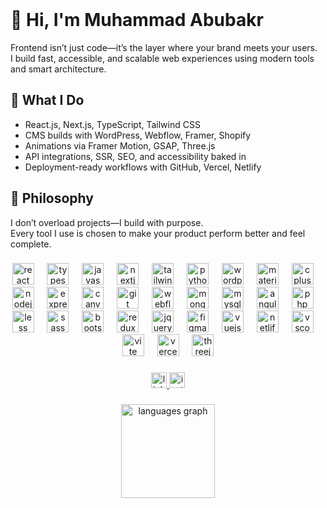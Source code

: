 <br clear="both">

###

# 👋 Hi, I'm Muhammad Abubakr

Frontend isn’t just code—it’s the layer where your brand meets your users.  
I build fast, accessible, and scalable web experiences using modern tools and smart architecture.

## 🚀 What I Do
- React.js, Next.js, TypeScript, Tailwind CSS
- CMS builds with WordPress, Webflow, Framer, Shopify
- Animations via Framer Motion, GSAP, Three.js
- API integrations, SSR, SEO, and accessibility baked in
- Deployment-ready workflows with GitHub, Vercel, Netlify

## 🎯 Philosophy
I don’t overload projects—I build with purpose.  
Every tool I use is chosen to make your product perform better and feel complete.


###

<div align="center">
  <img src="https://skillicons.dev/icons?i=react" height="35" alt="react logo"  />
  <img width="13" />
  <img src="https://skillicons.dev/icons?i=ts" height="35" alt="typescript logo"  />
  <img width="13" />
  <img src="https://cdn.jsdelivr.net/gh/devicons/devicon/icons/javascript/javascript-plain.svg" height="35" alt="javascript logo"  />
  <img width="13" />
  <img src="https://skillicons.dev/icons?i=nextjs" height="35" alt="nextjs logo"  />
  <img width="13" />
  <img src="https://skillicons.dev/icons?i=tailwind" height="35" alt="tailwindcss logo"  />
  <img width="13" />
  <img src="https://skillicons.dev/icons?i=py" height="35" alt="python logo"  />
  <img width="13" />
  <img src="https://cdn.jsdelivr.net/gh/devicons/devicon/icons/wordpress/wordpress-original.svg" height="35" alt="wordpress logo"  />
  <img width="13" />
  <img src="https://cdn.jsdelivr.net/gh/devicons/devicon/icons/materialui/materialui-original.svg" height="35" alt="materialui logo"  />
  <img width="13" />
  <img src="https://cdn.jsdelivr.net/gh/devicons/devicon/icons/cplusplus/cplusplus-original.svg" height="35" alt="cplusplus logo"  />
  <img width="13" />
  <img src="https://cdn.jsdelivr.net/gh/devicons/devicon/icons/nodejs/nodejs-original.svg" height="35" alt="nodejs logo"  />
  <img width="13" />
  <img src="https://skillicons.dev/icons?i=express" height="35" alt="express logo"  />
  <img width="13" />
  <img src="https://cdn.simpleicons.org/canva/00C4CC" height="35" alt="canva logo"  />
  <img width="13" />
  <img src="https://cdn.simpleicons.org/git/F05032" height="35" alt="git logo"  />
  <img width="13" />
  <img src="https://cdn.simpleicons.org/webflow/4353FF" height="35" alt="webflow logo"  />
  <img width="13" />
  <img src="https://skillicons.dev/icons?i=mongodb" height="35" alt="mongodb logo"  />
  <img width="13" />
  <img src="https://cdn.simpleicons.org/mysql/4479A1" height="35" alt="mysql logo"  />
  <img width="13" />
  <img src="https://cdn.simpleicons.org/angular/DD0031" height="35" alt="angularjs logo"  />
  <img width="13" />
  <img src="https://cdn.simpleicons.org/php/777BB4" height="35" alt="php logo"  />
  <img width="13" />
  <img src="https://cdn.simpleicons.org/less/1D365D" height="35" alt="less logo"  />
  <img width="13" />
  <img src="https://cdn.jsdelivr.net/gh/devicons/devicon/icons/sass/sass-original.svg" height="35" alt="sass logo"  />
  <img width="13" />
  <img src="https://cdn.jsdelivr.net/gh/devicons/devicon/icons/bootstrap/bootstrap-original.svg" height="35" alt="bootstrap logo"  />
  <img width="13" />
  <img src="https://cdn.jsdelivr.net/gh/devicons/devicon/icons/redux/redux-original.svg" height="35" alt="redux logo"  />
  <img width="13" />
  <img src="https://skillicons.dev/icons?i=jquery" height="35" alt="jquery logo"  />
  <img width="13" />
  <img src="https://skillicons.dev/icons?i=figma" height="35" alt="figma logo"  />
  <img width="13" />
  <img src="https://cdn.simpleicons.org/vuedotjs/4FC08D" height="35" alt="vuejs logo"  />
  <img width="13" />
  <img src="https://cdn.simpleicons.org/netlify/00C7B7" height="35" alt="netlify logo"  />
  <img width="13" />
  <img src="https://cdn.jsdelivr.net/gh/devicons/devicon/icons/vscode/vscode-original.svg" height="35" alt="vscode logo"  />
  <img width="13" />
  <img src="https://skillicons.dev/icons?i=vite" height="35" alt="vite logo"  />
  <img width="13" />
  <img src="https://img.shields.io/badge/Vercel-000000?logo=vercel&logoColor=white&style=for-the-badge" height="35" alt="vercel logo"  />
  <img width="13" />
  <img src="https://img.shields.io/badge/Three.js-000000?logo=threedotjs&logoColor=white&style=for-the-badge" height="35" alt="threejs logo"  />
</div>

###

<div align="center">
  <a href="https://www.linkedin.com/in/mabubakr1/" target="_blank">
    <img src="https://img.shields.io/static/v1?message=LinkedIn&logo=linkedin&label=&color=0077B5&logoColor=white&labelColor=&style=for-the-badge" height="25" alt="linkedin logo"  />
  </a>
  <a href="https://www.instagram.com/m_abubakr1/" target="_blank">
    <img src="https://img.shields.io/static/v1?message=Instagram&logo=instagram&label=&color=E4405F&logoColor=white&labelColor=&style=for-the-badge" height="25" alt="instagram logo"  />
  </a>
</div>

###

<div align="center">
  <img src="https://github-readme-stats.vercel.app/api/top-langs?username=m-abubakr1&locale=en&hide_title=false&layout=compact&card_width=320&langs_count=5&theme=react&hide_border=false&order=2" height="150" alt="languages graph"  />
</div>

###
